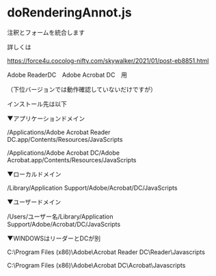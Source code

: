 # doRenderingAnnot.js
注釈とフォームを統合します

詳しくは

https://force4u.cocolog-nifty.com/skywalker/2021/01/post-eb8851.html

Adobe ReaderDC　Adobe Acrobat DC　用

（下位バージョンでは動作確認していないだけですが）

インストール先は以下

▼アプリケーションドメイン

/Applications/Adobe Acrobat Reader DC.app/Contents/Resources/JavaScripts

/Applications/Adobe Acrobat DC/Adobe Acrobat.app/Contents/Resources/JavaScripts


▼ローカルドメイン

/Library/Application Support/Adobe/Acrobat/DC/JavaScripts

▼ユーザードメイン

/Users/ユーザー名/Library/Application Support/Adobe/Acrobat/DC/JavaScripts

▼WINDOWSはリーダーとDCが別

C:\Program Files (x86)\Adobe\Acrobat Reader DC\Reader\Javascripts

C:\Program Files (x86)\Adobe\Acrobat DC\Acrobat\Javascripts
